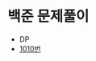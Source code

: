 # 백준 문제풀이
 * DP
  * [1010번](https://github.com/newbe01/TIL/blob/main/solved/BAEKJOON/DP/B1010_다리놓기.java)
